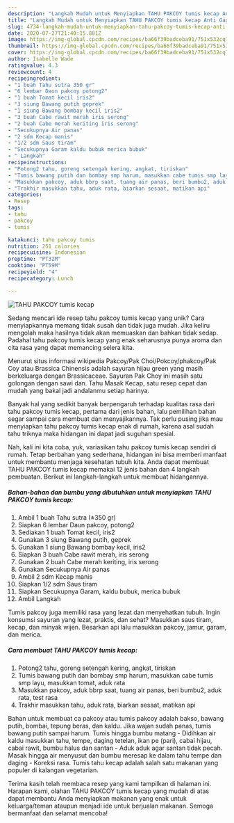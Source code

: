```yaml
---
description: "Langkah Mudah untuk Menyiapkan TAHU PAKCOY tumis kecap Anti Gagal"
title: "Langkah Mudah untuk Menyiapkan TAHU PAKCOY tumis kecap Anti Gagal"
slug: 4734-langkah-mudah-untuk-menyiapkan-tahu-pakcoy-tumis-kecap-anti-gagal
date: 2020-07-27T21:40:15.881Z
image: https://img-global.cpcdn.com/recipes/ba66f39badceba91/751x532cq70/tahu-pakcoy-tumis-kecap-foto-resep-utama.jpg
thumbnail: https://img-global.cpcdn.com/recipes/ba66f39badceba91/751x532cq70/tahu-pakcoy-tumis-kecap-foto-resep-utama.jpg
cover: https://img-global.cpcdn.com/recipes/ba66f39badceba91/751x532cq70/tahu-pakcoy-tumis-kecap-foto-resep-utama.jpg
author: Isabelle Wade
ratingvalue: 4.3
reviewcount: 4
recipeingredient:
- "1 buah Tahu sutra 350 gr"
- "6 lembar Daun pakcoy potong2"
- "1 buah Tomat kecil iris2"
- "3 siung Bawang putih geprek"
- "1 siung Bawang bombay kecil iris2"
- "3 buah Cabe rawit merah iris serong"
- "2 buah Cabe merah keriting iris serong"
- "Secukupnya Air panas"
- "2 sdm Kecap manis"
- "1/2 sdm Saus tiram"
- "Secukupnya Garam kaldu bubuk merica bubuk"
- " Langkah"
recipeinstructions:
- "Potong2 tahu, goreng setengah kering, angkat, tiriskan"
- "Tumis bawang putih dan bombay smp harum, masukkan cabe tumis smp layu, masukkan tomat, aduk rata"
- "Masukkan pakcoy, aduk bbrp saat, tuang air panas, beri bumbu2, aduk rata, test rasa"
- "Trakhir masukkan tahu, aduk rata, biarkan sesaat, matikan api"
categories:
- Resep
tags:
- tahu
- pakcoy
- tumis

katakunci: tahu pakcoy tumis 
nutrition: 251 calories
recipecuisine: Indonesian
preptime: "PT32M"
cooktime: "PT59M"
recipeyield: "4"
recipecategory: Lunch

---
```



![TAHU PAKCOY tumis kecap](https://img-global.cpcdn.com/recipes/ba66f39badceba91/751x532cq70/tahu-pakcoy-tumis-kecap-foto-resep-utama.jpg)

Sedang mencari ide resep tahu pakcoy tumis kecap yang unik? Cara menyiapkannya memang tidak susah dan tidak juga mudah. Jika keliru mengolah maka hasilnya tidak akan memuaskan dan bahkan tidak sedap. Padahal tahu pakcoy tumis kecap yang enak seharusnya punya aroma dan cita rasa yang dapat memancing selera kita.

Menurut situs informasi wikipedia Pakcoy/Pak Choi/Pokcoy/phakcoy/Pak Coy atau Brassica Chinensis adalah sayuran hijau green yang masih berkeluarga dengan Brassicaceae. Sayuran Pak Choy ini masih satu golongan dengan sawi dan. Tahu Masak Kecap, satu resep cepat dan mudah yang bakal jadi andalanmu setiap harinya.

Banyak hal yang sedikit banyak berpengaruh terhadap kualitas rasa dari tahu pakcoy tumis kecap, pertama dari jenis bahan, lalu pemilihan bahan segar sampai cara membuat dan menyajikannya. Tak perlu pusing jika mau menyiapkan tahu pakcoy tumis kecap enak di rumah, karena asal sudah tahu triknya maka hidangan ini dapat jadi suguhan spesial.


Nah, kali ini kita coba, yuk, variasikan tahu pakcoy tumis kecap sendiri di rumah. Tetap berbahan yang sederhana, hidangan ini bisa memberi manfaat untuk membantu menjaga kesehatan tubuh kita. Anda dapat membuat TAHU PAKCOY tumis kecap memakai 12 jenis bahan dan 4 langkah pembuatan. Berikut ini langkah-langkah untuk membuat hidangannya.

<!--inarticleads1-->

##### Bahan-bahan dan bumbu yang dibutuhkan untuk menyiapkan TAHU PAKCOY tumis kecap:

1. Ambil 1 buah Tahu sutra (±350 gr)
1. Siapkan 6 lembar Daun pakcoy, potong2
1. Sediakan 1 buah Tomat kecil, iris2
1. Gunakan 3 siung Bawang putih, geprek
1. Gunakan 1 siung Bawang bombay kecil, iris2
1. Siapkan 3 buah Cabe rawit merah, iris serong
1. Gunakan 2 buah Cabe merah keriting, iris serong
1. Gunakan Secukupnya Air panas
1. Ambil 2 sdm Kecap manis
1. Siapkan 1/2 sdm Saus tiram
1. Siapkan Secukupnya Garam, kaldu bubuk, merica bubuk
1. Ambil  Langkah


Tumis pakcoy juga memiliki rasa yang lezat dan menyehatkan tubuh. Ingin konsumsi sayuran yang lezat, praktis, dan sehat? Masukkan saus tiram, kecap, dan minyak wijen. Besarkan api lalu masukkan pakcoy, jamur, garam, dan merica. 

<!--inarticleads2-->

##### Cara membuat TAHU PAKCOY tumis kecap:

1. Potong2 tahu, goreng setengah kering, angkat, tiriskan
1. Tumis bawang putih dan bombay smp harum, masukkan cabe tumis smp layu, masukkan tomat, aduk rata
1. Masukkan pakcoy, aduk bbrp saat, tuang air panas, beri bumbu2, aduk rata, test rasa
1. Trakhir masukkan tahu, aduk rata, biarkan sesaat, matikan api


Bahan untuk membuat ca pakcoy atau tumis pakcoy adalah bakso, bawang putih, bombai, tepung beras, dan kaldu. Jika wajan sudah panas, tumis bawang putih sampai harum. Tumis hingga bumbu matang - Didihkan air kaldu masukkan tahu, tempe, daging tetelan, ikan pe (pari), cabai hijau, cabai rawit, bumbu halus dan santan - Aduk aduk agar santan tidak pecah. Masak hingga air menyusut dan bumbu meresap ke dalam tahu tempe dan daging - Koreksi rasa. Tumis tahu kecap adalah salah satu makanan yang populer di kalangan vegetarian. 

Terima kasih telah membaca resep yang kami tampilkan di halaman ini. Harapan kami, olahan TAHU PAKCOY tumis kecap yang mudah di atas dapat membantu Anda menyiapkan makanan yang enak untuk keluarga/teman ataupun menjadi ide untuk berjualan makanan. Semoga bermanfaat dan selamat mencoba!
